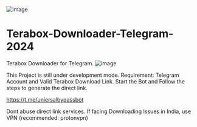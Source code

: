 ![image](https://github.com/whyhatewhen/Terabox-Downloader-Telegram-2024/assets/78243989/9d6928f1-c678-4127-af37-ee2c75c98f75)

# Terabox-Downloader-Telegram-2024
Terabox Downloader for Telegram.
![image](https://github.com/whyhatewhen/Terabox-Downloader-Telegram-2024/assets/78243989/4697f345-f4f5-433e-b1c3-4dbedcf0e0fe)

This Project is still under development mode.
Requirement:
Telegram Account and Valid Terabox Download Link.
Start the Bot and Follow the steps to generate the direct link.

https://t.me/uniersalbypassbot

Dont abuse direct link services.
If facing Downloading Issues in India, use VPN (recommended: protonvpn)

